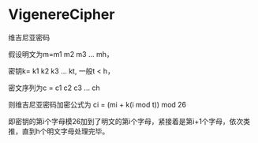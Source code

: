 # VigenereCipher
维吉尼亚密码

假设明文为m=m1 m2 m3 ... mh，

密钥k= k1 k2 k3 ... kt, 一般t < h， 

密文序列为c = c1 c2 c3 ... ch

则维吉尼亚密码加密公式为
ci = (mi + k(i mod t)) mod 26

即密钥的第i个字母模26加到了明文的第i个字母，紧接着是第i+1个字母，依次类推，直到h个明文字母处理完毕。
